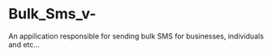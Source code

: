 # Bulk_Sms_v-
An appilication responsible for sending bulk SMS for businesses, individuals and etc...
